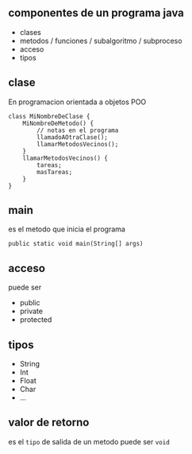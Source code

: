 ## componentes de un programa java

* clases
* metodos / funciones / subalgoritmo / subproceso
* acceso
* tipos

## clase

En programacion orientada a objetos POO

	class MiNombreDeClase {
		MiNombreDeMetodo() {
			// notas en el programa
			llamadoAOtraClase();
			llamarMetodosVecinos();
		}
		llamarMetodosVecinos() {
			tareas;
			masTareas;
		}
	}

## main

es el metodo que inicia el programa

	public static void main(String[] args)

## acceso

puede ser

* public
* private
* protected

## tipos

* String
* Int
* Float
* Char
* ...

## valor de retorno

es el `tipo` de salida de un metodo
puede ser `void`

